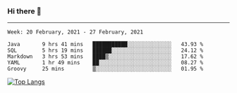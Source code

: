 ### Hi there 👋
---
<!--START_SECTION:waka-->
```text
Week: 20 February, 2021 - 27 February, 2021

Java       9 hrs 41 mins   ███████████░░░░░░░░░░░░░░   43.93 % 
SQL        5 hrs 19 mins   ██████░░░░░░░░░░░░░░░░░░░   24.12 % 
Markdown   3 hrs 53 mins   ████▒░░░░░░░░░░░░░░░░░░░░   17.62 % 
YAML       1 hr 49 mins    ██░░░░░░░░░░░░░░░░░░░░░░░   08.27 % 
Groovy     25 mins         ▒░░░░░░░░░░░░░░░░░░░░░░░░   01.95 % 
```
<!--END_SECTION:waka-->

[![Top Langs](https://github-readme-stats.vercel.app/api/top-langs/?username=HyunAh-iia&layout=compact)](https://github.com/anuraghazra/github-readme-stats)
<!--
**HyunAh-iia/HyunAh-iia** is a ✨ _special_ ✨ repository because its `README.md` (this file) appears on your GitHub profile.

Here are some ideas to get you started:

- 🔭 I’m currently working on ...
- 🌱 I’m currently learning ...
- 👯 I’m looking to collaborate on ...
- 🤔 I’m looking for help with ...
- 💬 Ask me about ...
- 📫 How to reach me: ...
- 😄 Pronouns: ...
- ⚡ Fun fact: ...
-->

